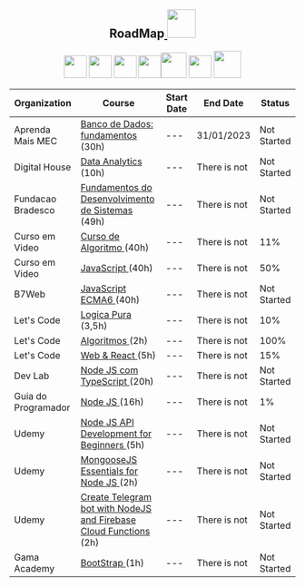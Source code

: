 <h2 align="center"> RoadMap<a  href="https://blogger.googleusercontent.com/img/a/AVvXsEjiw8YnfKdxD0CQ3oN_zm3IjEilIIMzOKOAfUDGMJ_EoyllYwuAmMNXk2Lvwg3Heb6zZv4qtRgnDjxO5gZacVblreTnI5yfseau5rpxYuvUzxu5xpYbxU3v7ovefzBfgPki2KCTUloHMCo0ki--Ov5GKERp3a9iNbYOKu-Uxtl04NrBNimGs-4GtlFs=s16000"/> <img width="50" src="https://user-images.githubusercontent.com/100864562/182005362-10972f01-aebe-4e31-91c1-f846c6c71c6a.png" /> </a></h2>
<p align="center">
<img width="40" src="https://cdn.jsdelivr.net/gh/devicons/devicon/icons/javascript/javascript-original.svg" /> <img width="40" src="https://cdn.jsdelivr.net/gh/devicons/devicon/icons/typescript/typescript-original.svg" /> <img width="40" src="https://cdn.jsdelivr.net/gh/devicons/devicon/icons/nodejs/nodejs-original.svg" /> <img width="40" src="https://cdn.jsdelivr.net/gh/devicons/devicon/icons/angularjs/angularjs-original.svg" /><img width="45" src="https://cdn.jsdelivr.net/gh/devicons/devicon/icons/java/java-original-wordmark.svg" /> <img width="40" src="https://cdn.jsdelivr.net/gh/devicons/devicon/icons/spring/spring-original.svg" /> <img width="48" src="https://www.seekpng.com/png/full/336-3362777_mysql-logo-black-and-white-close-icon-png.png" />
</p>

<div align="center">

</div>


| Organization | Course | Start Date | End Date | Status |
| ---- | ----- | ---- | -----| ----- |
| Aprenda Mais MEC | <a href="https://aprendamais.mec.gov.br/course/view.php?id=467">Banco de Dados: fundamentos</a> (30h) | --- | 31/01/2023 | Not Started |
| Digital House | <a href="https://digital-house.mykajabi.com/library">Data Analytics</a> (10h) | --- | There is not | Not Started |
| Fundacao Bradesco | <a href="https://www.ev.org.br/trilhas-de-conhecimento/fundamentos-do-desenvolvimento-de-sistemas">Fundamentos do Desenvolvimento de Sistemas</a> (49h) | --- | There is not | Not Started | 
| Curso em Video | <a href="https://www.cursoemvideo.com/curso/curso-de-algoritmo/">Curso de Algoritmo </a> (40h) | --- | There is not | 11% |
| Curso em Video | <a href="https://www.cursoemvideo.com/curso/javascript/">JavaScript </a> (40h) | --- | There is not | 50% |
| B7Web | <a href="https://alunos.b7web.com.br/curso/javascript/descontruindo-objetos-1">JavaScript ECMA6 </a> (40h) | --- | There is not | Not Started |
| Let's Code | <a href="https://cursos.letscode.com.br/curso-digital/2120c9f0-02ba-45c1-a81d-3ed26232cc0c">Logica Pura </a> (3,5h) | --- | There is not | 10% |
| Let's Code | <a href="https://cursos.letscode.com.br/curso-digital/5e4b6418-bbc5-4386-af61-a73990a4a745">Algoritmos </a> (2h) | --- | There is not | 100% |
| Let's Code | <a href="https://cursos.letscode.com.br/curso-digital/9ea568fb-953b-4ac2-a928-46a850b4fa1e">Web & React </a> (5h) | --- | There is not | 15% |
| Dev Lab | <a href="https://www.youtube.com/watch?v=W2ld5xRS3cY&list=PLz_YTBuxtxt6_Zf1h-qzNsvVt46H8ziKh&ab_channel=WaldemarNeto-DevLab">Node JS com TypeScript </a> (20h) | --- | There is not | Not Started |
| Guia do Programador | <a href="https://cursos.ead.education/curso/node-js/"> Node JS </a> (16h) | --- | There is not | 1% |
| Udemy | <a href="https://www.udemy.com/course/node-js-api-tutorial/learn/lecture/13683140?start=0#overview">  Node JS API Development for Beginners </a> (5h) | --- | There is not | Not Started |
| Udemy | <a href="https://www.udemy.com/course-dashboard-redirect/?course_id=756914">  MongooseJS Essentials for Node JS </a> (2h) | --- | There is not | Not Started |
| Udemy | <a href="https://www.udemy.com/course/telegram-firebase-bot/learn/lecture/13744316?start=0#overview"> Create Telegram bot with NodeJS and Firebase Cloud Functions </a> (2h) | --- | There is not | Not Started |
| Gama Academy | <a href="https://app.gama.academy/jornada/bc77ea-fundamentos-de-front-end/"> BootStrap </a> (1h) | --- | There is not | Not Started |
